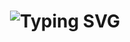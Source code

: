 <h1 align="center">
  <img src="https://readme-typing-svg.demolab.com?font=Fira+Code&duration=2000&pause=500&color=3F8AC4&width=435&lines=Hello%2C+I+am+Zoha+Fathima;Welcome+to+my+Github;Curious+Learner;Exploring+and+Improving+Everyday" alt="Typing SVG" />
</h1>


<!--
**zoha-fathima/zoha-fathima** is a ✨ _special_ ✨ repository because its `README.md` (this file) appears on your GitHub profile.

Here are some ideas to get you started:

- 🔭 I’m currently working on ...
- 🌱 I’m currently learning ...
- 👯 I’m looking to collaborate on ...
- 🤔 I’m looking for help with ...
- 💬 Ask me about ...
- 📫 How to reach me: ...
- 😄 Pronouns: ...
- ⚡ Fun fact: ...
-->
